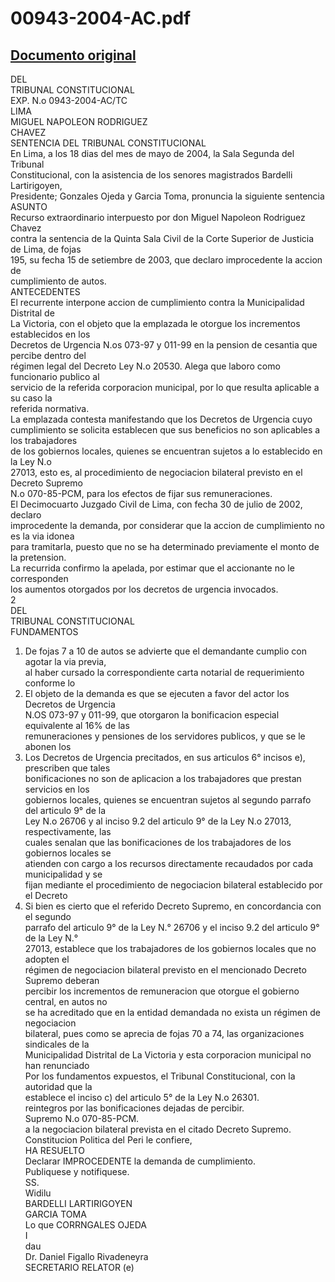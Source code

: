 
00943-2004-AC.pdf
=================
  
[Documento original](https://tc.gob.pe/jurisprudencia/2004/00943-2004-AC.pdf)  
---  
DEL  
TRIBUNAL CONSTITUCIONAL  
EXP. N.o 0943-2004-AC/TC  
LIMA  
MIGUEL NAPOLEON RODRIGUEZ  
CHAVEZ  
SENTENCIA DEL TRIBUNAL CONSTITUCIONAL  
En Lima, a los 18 dias del mes de mayo de 2004, la Sala Segunda del Tribunal  
Constitucional, con la asistencia de los senores magistrados Bardelli Lartirigoyen,  
Presidente; Gonzales Ojeda y Garcia Toma, pronuncia la siguiente sentencia  
ASUNTO  
Recurso extraordinario interpuesto por don Miguel Napoleon Rodriguez Chavez  
contra la sentencia de la Quinta Sala Civil de la Corte Superior de Justicia de Lima, de fojas  
195, su fecha 15 de setiembre de 2003, que declaro improcedente la accion de  
cumplimiento de autos.  
ANTECEDENTES  
El recurrente interpone accion de cumplimiento contra la Municipalidad Distrital de  
La Victoria, con el objeto que la emplazada le otorgue los incrementos establecidos en los  
Decretos de Urgencia N.os 073-97 y 011-99 en la pension de cesantia que percibe dentro del  
régimen legal del Decreto Ley N.o 20530. Alega que laboro como funcionario publico al  
servicio de la referida corporacion municipal, por lo que resulta aplicable a su caso la  
referida normativa.  
La emplazada contesta manifestando que los Decretos de Urgencia cuyo  
cumplimiento se solicita establecen que sus beneficios no son aplicables a los trabajadores  
de los gobiernos locales, quienes se encuentran sujetos a lo establecido en la Ley N.o  
27013, esto es, al procedimiento de negociacion bilateral previsto en el Decreto Supremo  
N.o 070-85-PCM, para los efectos de fijar sus remuneraciones.  
El Decimocuarto Juzgado Civil de Lima, con fecha 30 de julio de 2002, declaro  
improcedente la demanda, por considerar que la accion de cumplimiento no es la via idonea  
para tramitarla, puesto que no se ha determinado previamente el monto de la pretension.  
La recurrida confirmo la apelada, por estimar que el accionante no le corresponden  
los aumentos otorgados por los decretos de urgencia invocados.  
2  
DEL  
TRIBUNAL CONSTITUCIONAL  
FUNDAMENTOS  
1. De fojas 7 a 10 de autos se advierte que el demandante cumplio con agotar la via previa,  
al haber cursado la correspondiente carta notarial de requerimiento conforme lo  
2. El objeto de la demanda es que se ejecuten a favor del actor los Decretos de Urgencia  
N.OS 073-97 y 011-99, que otorgaron la bonificacion especial equivalente al 16% de las  
remuneraciones y pensiones de los servidores publicos, y que se le abonen los  
3. Los Decretos de Urgencia precitados, en sus articulos 6° incisos e), prescriben que tales  
bonificaciones no son de aplicacion a los trabajadores que prestan servicios en los  
gobiernos locales, quienes se encuentran sujetos al segundo parrafo del articulo 9° de la  
Ley N.o 26706 y al inciso 9.2 del articulo 9° de la Ley N.o 27013, respectivamente, las  
cuales senalan que las bonificaciones de los trabajadores de los gobiernos locales se  
atienden con cargo a los recursos directamente recaudados por cada municipalidad y se  
fijan mediante el procedimiento de negociacion bilateral establecido por el Decreto  
4. Si bien es cierto que el referido Decreto Supremo, en concordancia con el segundo  
parrafo del articulo 9° de la Ley N.° 26706 y el inciso 9.2 del articulo 9° de la Ley N.°  
27013, establece que los trabajadores de los gobiernos locales que no adopten el  
régimen de negociacion bilateral previsto en el mencionado Decreto Supremo deberan  
percibir los incrementos de remuneracion que otorgue el gobierno central, en autos no  
se ha acreditado que en la entidad demandada no exista un régimen de negociacion  
bilateral, pues como se aprecia de fojas 70 a 74, las organizaciones sindicales de la  
Municipalidad Distrital de La Victoria y esta corporacion municipal no han renunciado  
Por los fundamentos expuestos, el Tribunal Constitucional, con la autoridad que la  
establece el inciso c) del articulo 5° de la Ley N.o 26301.  
reintegros por las bonificaciones dejadas de percibir.  
Supremo N.o 070-85-PCM.  
a la negociacion bilateral prevista en el citado Decreto Supremo.  
Constitucion Politica del Peri le confiere,  
HA RESUELTO  
Declarar IMPROCEDENTE la demanda de cumplimiento.  
Publiquese y notifiquese.  
SS.  
Widilu  
BARDELLI LARTIRIGOYEN  
GARCIA TOMA  
Lo que CORRNGALES OJEDA  
I  
dau  
Dr. Daniel Figallo Rivadeneyra  
SECRETARIO RELATOR (e)